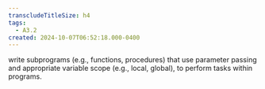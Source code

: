 ```yaml
---
transcludeTitleSize: h4
tags:
  - A3.2
created: 2024-10-07T06:52:18.000-0400
---
```

write subprograms (e.g., functions, procedures) that use parameter passing and appropriate variable scope (e.g., local, global), to perform tasks within programs.